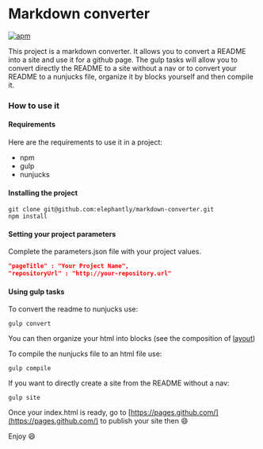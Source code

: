 # Markdown converter
[![apm](https://img.shields.io/apm/l/atom-kahlan.svg?style=flat-square)](https://opensource.org/licenses/MIT)

This project is a markdown converter. It allows you to convert a README into a site and use it for a github page.
The gulp tasks will allow you to convert directly the README to a site without a nav or to convert your README to a nunjucks file, organize it by blocks yourself and then compile it.

### How to use it

#### Requirements

Here are the requirements to use it in a project:
* npm
* gulp
* nunjucks

#### Installing the project

```shell
git clone git@github.com:elephantly/markdown-converter.git
npm install
```

#### Setting your project parameters

Complete the parameters.json file with your project values.
```json
"pageTitle" : "Your Project Name",
"repositoryUrl" : "http://your-repository.url"
```

#### Using gulp tasks

To convert the readme to nunjucks use:
```shell
gulp convert
```
You can then organize your html into blocks (see the composition of [layout](layout.njk))

To compile the nunjucks file to an html file use:
```shell
gulp compile
```

If you want to directly create a site from the README without a nav:
```shell
gulp site
```


Once your index.html is ready, go to [https://pages.github.com/](https://pages.github.com/) to publish your site then :smile:

Enjoy :smile:

